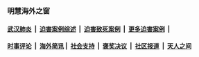 
### 明慧海外之窗

####  [武汉肺炎](indexes/365.md?t=05290101) &nbsp;|&nbsp;  [迫害案例综述](indexes/328.md?t=05290101) &nbsp;|&nbsp; [迫害致死案例](indexes/277.md?t=05290101)  &nbsp;|&nbsp; [更多迫害案例](indexes/81.md?t=05290101)  &nbsp;|&nbsp; 
####  [时事评论](indexes/19.md?t=05290101) &nbsp;|&nbsp; [海外简讯](indexes/245.md?t=05290101)&nbsp;|&nbsp;  [社会支持](indexes/140.md?t=05290101) &nbsp;|&nbsp; [褒奖决议](indexes/282.md?t=05290101) &nbsp;|&nbsp; [社区报道](indexes/91.md?t=05290101)  &nbsp;|&nbsp; [天人之间](indexes/78.md?t=05290101) 

